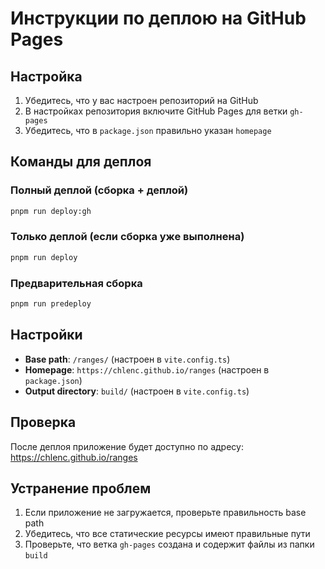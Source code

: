 # Инструкции по деплою на GitHub Pages

## Настройка

1. Убедитесь, что у вас настроен репозиторий на GitHub
2. В настройках репозитория включите GitHub Pages для ветки `gh-pages`
3. Убедитесь, что в `package.json` правильно указан `homepage`

## Команды для деплоя

### Полный деплой (сборка + деплой)
```bash
pnpm run deploy:gh
```

### Только деплой (если сборка уже выполнена)
```bash
pnpm run deploy
```

### Предварительная сборка
```bash
pnpm run predeploy
```

## Настройки

- **Base path**: `/ranges/` (настроен в `vite.config.ts`)
- **Homepage**: `https://chlenc.github.io/ranges` (настроен в `package.json`)
- **Output directory**: `build/` (настроен в `vite.config.ts`)

## Проверка

После деплоя приложение будет доступно по адресу:
https://chlenc.github.io/ranges

## Устранение проблем

1. Если приложение не загружается, проверьте правильность base path
2. Убедитесь, что все статические ресурсы имеют правильные пути
3. Проверьте, что ветка `gh-pages` создана и содержит файлы из папки `build`
